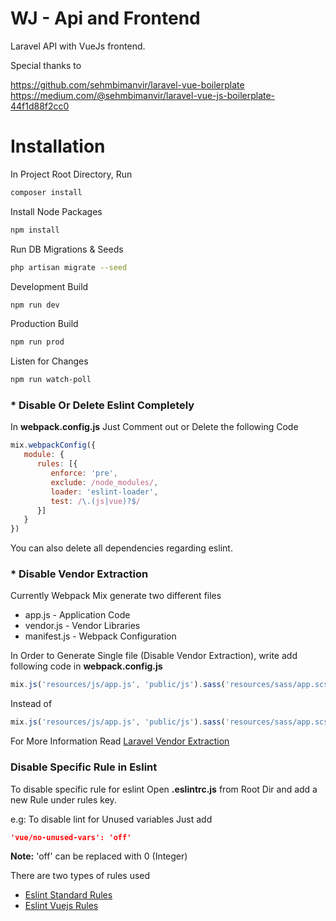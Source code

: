 # WJ - Api and Frontend

Laravel API with VueJs frontend.

Special thanks to 

https://github.com/sehmbimanvir/laravel-vue-boilerplate
https://medium.com/@sehmbimanvir/laravel-vue-js-boilerplate-44f1d88f2cc0

# Installation

In Project Root Directory, Run
```sh
composer install
```

Install Node Packages
```sh
npm install
```

Run DB Migrations & Seeds
```sh
php artisan migrate --seed
```

Development Build
```sh
npm run dev
```

Production Build
```sh
npm run prod
```

Listen for Changes
```sh
npm run watch-poll
```

### * Disable Or Delete Eslint Completely
In **webpack.config.js** Just Comment out or Delete the following Code

```javascript
mix.webpackConfig({
   module: {
      rules: [{
         enforce: 'pre',
         exclude: /node_modules/,
         loader: 'eslint-loader',
         test: /\.(js|vue)?$/
      }]
   }
})
```
You can also delete all dependencies regarding eslint.

### * Disable Vendor Extraction
Currently Webpack Mix generate two different files 
* app.js - Application Code
* vendor.js - Vendor Libraries
* manifest.js - Webpack Configuration

In Order to Generate Single file (Disable Vendor Extraction), write add following code in **webpack.config.js**
```javascript
mix.js('resources/js/app.js', 'public/js').sass('resources/sass/app.scss', 'public/css')
```
Instead of
```javascript
mix.js('resources/js/app.js', 'public/js').sass('resources/sass/app.scss', 'public/css').extract(['vue'])
```

For More Information Read [Laravel Vendor Extraction](https://laravel.com/docs/5.7/mix#vendor-extraction)

### Disable Specific Rule in Eslint
To disable specific rule for eslint Open **.eslintrc.js** from Root Dir and add a new Rule under rules key.

e.g: To disable lint for Unused variables Just add 
```json
'vue/no-unused-vars': 'off'
```
**Note:** 'off' can be replaced with 0 (Integer)

There are two types of rules used

* [Eslint Standard Rules](https://eslint.org/docs/rules/)
* [Eslint Vuejs Rules](https://www.npmjs.com/package/eslint-plugin-vue#bulb-rules)

